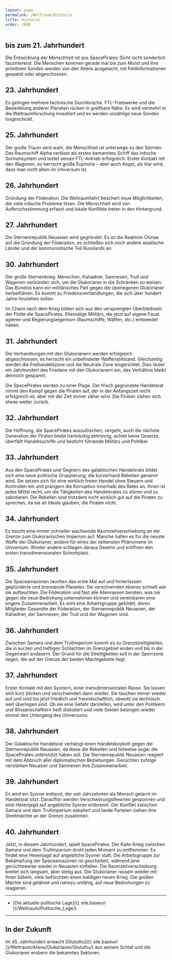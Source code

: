 ```yaml
---
layout: page
permalink: /Weltraum/Historie
title: Historie
order: /006
---
```


## bis zum 21. Jahrhundert

Die Entwicklung der Menschheit ist aus SpacePirates-Sicht nicht sonderlich faszinierend. Die Menschen kommen gerade mal bis zum Mond und ihre primitiven Sonden werden von den Aliens ausgelacht, mit Fehlinformationen gespeist oder abgeschossen.

## 23. Jahrhundert

Es gelingen mehrere technische Durchbrüche. FTL-Triebwerke und die Besiedelung anderer Planeten rücken in greifbare Nähe. Es wird vermehrt in die Weltraumforschung investiert und es werden unzählige neue Sonden losgeschickt.

## 25. Jahrhundert

Der große Traum wird wahr, die Menschheit ist unterwegs zu den Sternen. Das Raumschiff Alpha verlässt als erstes bemanntes Schiff das irdische Sonnensystem und testet seinen FTL-Antrieb erfolgreich. Erster Kontakt mit den Wagonen, es herrscht große Euphorie – aber auch Angst, als klar wird, dass man nicht allein im Universum ist.

## 26. Jahrhundert

Gründung der Föderation. Die Weltraumfahrt beschert neue Möglichkeiten, die viele irdische Probleme lösen. Die Menschheit wird von Aufbruchsstimmung erfasst und lokale Konflikte treten in den Hintergrund.

## 27. Jahrhundert

Die Sternenrepublik Neuasien wird gegründet. Es ist die Reaktion Chinas auf die Gründung der Föderation, es schließen sich noch andere asiatische Länder und der kommunistische Teil Russlands an.

## 30. Jahrhundert

Der große Sternenkrieg. Menschen, Kahadrier, Samnesen, Trull und Wagonen verbünden sich, um die Glukorianer in die Schranken zu weisen. Das Bündnis kann ein militärisches Patt gegen die überlegenen Glukorianer herbeiführen. Es kommt zu Friedensverhandlungen, die sich über hundert Jahre hinziehen sollen.

Im Chaos nach dem Krieg bilden sich aus den versprengten Überbleibseln der Flotte die SpacePirates. Ehemalige Militärs, die jetzt auf eigene Faust agieren und Regierungseigentum (Raumschiffe, Waffen, etc.) entwendet haben.

## 31. Jahrhundert

Die Verhandlungen mit den Glukorianern werden erfolgreich abgeschlossen, es herrscht ein unbefristeter Waffenstillstand. Gleichzeitig werden die Freihandelszone und die Neutrale Zone eingerichtet. Dies läutet ein Jahrhundert des Friedens mit den Glukorianern ein, das Verhältnis bleibt dennoch gespannt.

Die SpacePirates werden zu einer Plage. Der frisch gegründete Handelsrat nimmt den Kampf gegen die Piraten auf, der in der Anfangszeit recht erfolgreich ist, aber mit der Zeit immer zäher wird. Die Piraten ziehen sich etwas weiter zurück.

## 32. Jahrhundert

Die Hoffnung, die SpacePirates auszulöschen, vergeht, auch die nächste Generation der Piraten bleibt hartnäckig abtrünnig, achtet keine Gesetze, überfällt Handelsschiffe und besticht führende Militärs und Politiker.

## 33. Jahrhundert

Aus den SpacePirates und Gegnern des galaktischen Handelsrats bildet sich eine neue politische Gruppierung, die kurzerhand Rebellen genannt wird. Sie setzen sich für eine wirklich freien Handel ohne Steuern und Kontrollen ein und prangern die Korruption innerhalb des Rates an. Ihnen ist jedes Mittel recht, um die Tätigkeiten des Handelsrates zu stören und zu sabotieren. Die Rebellen sind trotzdem nicht wirklich gut auf die Piraten zu sprechen, da sie an Ideale glauben, die Piraten nicht.

## 34. Jahrhundert

Es taucht eine immer schneller wachsende Raumzeitverschiebung an der Grenze zum Glukoranischen Imperium auf. Manche halten es für die neuste Waffe der Glukorianer, andere für eines der seltensten Phänomene im Universum. Wieder andere schlagen daraus Gewinn und eröffnen den ersten transdimensionalen Schrottplatz.

## 35. Jahrhundert

Die Spaceamazonen tauchen das erste Mal auf und hinterlassen geplünderte und brennende Planeten. Sie verschwinden ebenso schnell wie sie auftauchten. Die Föderation und fast alle Alienrassen beraten, was sie gegen die neue Bedrohung unternehmen können und vereinbaren eine engere Zusammenarbeit. Es wird eine Arbeitsgruppe gebildet, deren Mitglieder Gesandte der Föderation, der Sternenrepublik Neuasien, der Kahadrier, der Samnesen, der Trull und der Wagonen sind.

## 36. Jahrhundert

Zwischen Samara und dem Trullimperium kommt es zu Grenzstreitigkeiten, die in kurzen und heftigen Schlachten im Grenzgebiet enden und bis in die Gegenwart andauern. Der Grund für die Streitigkeiten soll in der Sperrzone liegen, die auf der Grenze der beiden Machtgebiete liegt.

## 37. Jahrhundert

Erster Kontakt mit den Syonern, einer transdimensionalen Rasse. Sie lassen sich kurz blicken und verschwinden dann wieder. Sie tauchen immer wieder auf und sind bis jetzt friedlich und freundschaftlich, obwohl sie technisch weit überlegen sind. Ob sie eine Gefahr darstellen, wird unter den Politikern und Wissenschaftlern heiß diskutiert und viele Sekten besingen wieder einmal den Untergang des Universums.

## 38. Jahrhundert

Der Galaktische Handelsrat verhängt einen Handelsboykott gegen die Sternenrepublik Neuasien, da diese die Rebellen und teilweise sogar die SpacePirates unterstützt haben soll. Die Sternenrepublik Neuasien reagiert mit dem Abbruch aller diplomatischen Beziehungen. Gerüchten zufolge verstärken Neuasier und Samnesen ihre Zusammenarbeit.

## 39. Jahrhundert

Es wird ein Syoner enttarnt, der seit Jahrzehnten als Mensch getarnt im Handelsrat sitzt. Daraufhin werden Verschwörungstheorien gesponnen und eine Hexenjagd auf angebliche Syoner entbrennt. Der Konflikt zwischen Samara und dem Trullimperium eskaliert und beide Parteien ziehen ihre Streitmächte an der Grenze zusammen.

## 40. Jahrhundert

Jetzt, in diesem Jahrhundert, spielt SpacePirates. Der Kalte Krieg zwischen Samara und dem Trullimperium droht jeden Moment zu entflammen. Es findet eine Hexenjagd auf angebliche Syoner statt. Die Arbeitsgruppe zur Bekämpfung der Spaceamazonen ist gescheitert, während jene gerüchteweise wieder in Neuasien einfallen. Die Raumzeitverschiebung breitet sich langsam, aber stetig aus. Die Glukorianer rasseln wieder mit ihren Säbeln, viele befürchten einen baldigen neuen Krieg. Die großen Mächte sind gelähmt und nahezu unfähig, auf neue Bedrohungen zu reagieren.

***

- [Die aktuelle politische Lage]({{ site.baseurl }}/Weltraum/Politische_Lage/)

***

## In der Zukunft

Im 45. Jahrhundert erwacht [Glutulhu]({{ site.baseurl }}/Weltraum/Aliens/Glukorianer/Glutulhu/) aus seinem Schlaf und die Glukorianer erobern die bekannten Sektoren.
